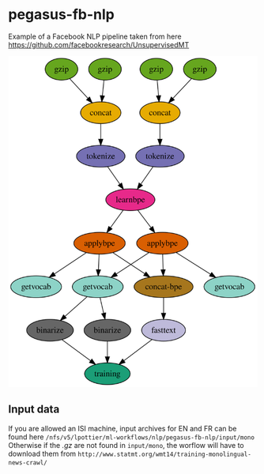 # pegasus-fb-nlp
Example of a Facebook NLP pipeline taken from here https://github.com/facebookresearch/UnsupervisedMT

![](img/fb-nlp.svg)

## Input data
If you are allowed an ISI machine, input archives for EN and FR can be found here `/nfs/v5/lpottier/ml-workflows/nlp/pegasus-fb-nlp/input/mono`
Otherwise if the _.gz_ are not found in `input/mono`, the worflow will have to download them from `http://www.statmt.org/wmt14/training-monolingual-news-crawl/`
